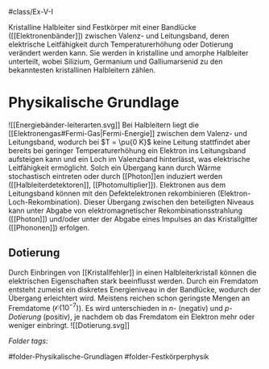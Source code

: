 #class/Ex-V-I 

Kristalline Halbleiter sind Festkörper mit einer Bandlücke ([[Elektronenbänder]]) zwischen Valenz- und Leitungsband, deren elektrische Leitfähigkeit durch Temperaturerhöhung oder Dotierung verändert werden kann. Sie werden in kristalline und amorphe Halbleiter unterteilt, wobei Silizium, Germanium und Galliumarsenid zu den bekanntesten kristallinen Halbleitern zählen.

# Physikalische Grundlage
![[Energiebänder-leiterarten.svg]]
Bei Halbleitern liegt die [[Elektronengas#Fermi-Gas|Fermi-Energie]] zwischen dem Valenz- und Leitungsband, wodurch bei $T = \pu{0 K}$ keine Leitung stattfindet aber bereits bei geringer Temperaturerhöhung ein Elektron ins Leitungsband aufsteigen kann und ein Loch im Valenzband hinterlässt, was elektrische Leitfähigkeit ermöglicht. Solch ein Übergang kann durch Wärme stochastisch eintreten oder durch [[Photon]]en induziert werden ([[Halbleiterdetektoren]], [[Photomultiplier]]).
Elektronen aus dem Leitungsband können mit den Defektelektronen rekombinieren (Elektron-Loch-Rekombination). Dieser Übergang zwischen den beteiligten Niveaus kann unter Abgabe von elektromagnetischer Rekombinationsstrahlung ([[Photon]]) und/oder unter der Abgabe eines Impulses an das Kristallgitter ([[Phononen]]) erfolgen. 

## Dotierung
Durch Einbringen von [[Kristallfehler]] in einen Halbleiterkristall können die elektrischen Eigenschaften stark beeinflusst werden. Durch ein Fremdatom entsteht zumeist ein diskretes Energieniveau in der Bandlücke, wodurch der Übergang erleichtert wird. Meistens reichen schon geringste Mengen an Fremdatome ($\mathcal{O}(10^{-7})$). Es wird unterschieden in *n-* (negativ) und *p-Dotierung* (positiv), je nachdem ob das Fremdatom ein Elektron mehr oder weniger einbringt.
![[Dotierung.svg]]

 *Folder tags:*

#folder-Physikalische-Grundlagen #folder-Festkörperphysik